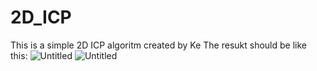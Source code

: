 # 2D_ICP
This is a simple 2D ICP algoritm created by Ke
The resukt should be like this:
![Untitled](https://s3-us-west-2.amazonaws.com/secure.notion-static.com/7589492a-bace-4fe9-ab19-3d1c7e3e5ff1/Untitled.png)
![Untitled](https://s3-us-west-2.amazonaws.com/secure.notion-static.com/95c93b10-d099-41aa-99f0-84ab4319f971/Untitled.png)
